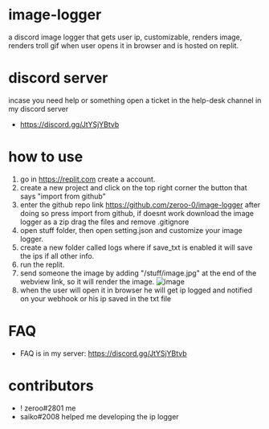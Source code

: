 # image-logger
a discord image logger that gets user ip, customizable, renders image, renders troll gif when user opens it in browser and is hosted on replit.

# discord server
incase you need help or something open a ticket in the help-desk channel in my discord server
- https://discord.gg/JtYSjYBtvb

# how to use
1. go in https://replit.com create a account.
2. create a new project and click on the top right corner the button that says "import from github"
3. enter the github repo link https://github.com/zeroo-0/image-logger after doing so press import from github, if doesnt work download the image logger as a zip drag the files and remove .gitignore
4. open stuff folder, then open setting.json and customize your image logger.
5. create a new folder called logs where if save_txt is enabled it will save the ips if all other info.
6. run the replit.
7. send someone the image by adding "/stuff/image.jpg" at the end of the webview link, so it will render the image.
![image](https://user-images.githubusercontent.com/125908067/234425704-b7b5f15d-c4d1-4ceb-bc2a-d0d10fdba17d.png)
8. when the user will open it in browser he will get ip logged and notified on your webhook or his ip saved in the txt file

# FAQ
- FAQ is in my server: https://discord.gg/JtYSjYBtvb

# contributors
- ! zeroo#2801 me
- saiko#2008 helped me developing the ip logger
